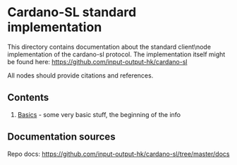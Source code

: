 # Cardano-SL standard implementation

This directory contains documentation about the standard client\node implementation of the cardano-sl protocol.
The implementation itself might be found here: https://github.com/input-output-hk/cardano-sl

All nodes should provide citations and references.

## Contents

1. [Basics](cardano-sl/basics.md) - some very basic stuff, the beginning of the info

## Documentation sources

Repo docs: https://github.com/input-output-hk/cardano-sl/tree/master/docs
